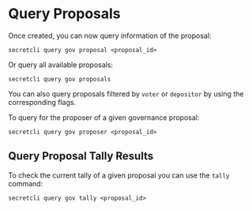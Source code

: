 # Query Proposals

Once created, you can now query information of the proposal:

```
secretcli query gov proposal <proposal_id>
```

Or query all available proposals:

```
secretcli query gov proposals
```

You can also query proposals filtered by `voter` or `depositor` by using the corresponding flags.

To query for the proposer of a given governance proposal:

```
secretcli query gov proposer <proposal_id>
```

## Query Proposal Tally Results <a href="#query-proposal-tally-results" id="query-proposal-tally-results"></a>

To check the current tally of a given proposal you can use the `tally` command:

```
secretcli query gov tally <proposal_id>
```
